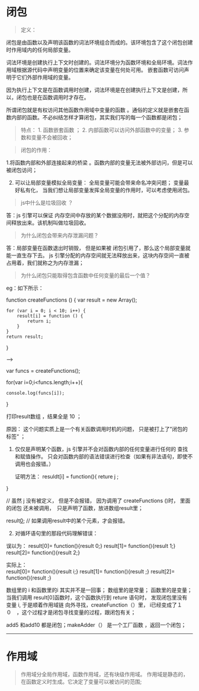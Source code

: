 
# 闭包

> 定义：

 闭包是由函数以及声明该函数的词法环境组合而成的。该环境包含了这个闭包创建时作用域内的任何局部变量。

 词法环境是创建执行上下文时创建的。词法环境分为函数环境和全局环境。词法作用域根据源代码中声明变量的位置来确定该变量在何处可用。 嵌套函数可访问声明于它们外部作用域的变量。


 因为执行上下文是在函数调用时创建，词法环境是在创建执行上下文是创建，所以，闭包也是在函数调用时才存在。

所谓闭包就是有权访问其他函数作用域中变量的函数 。通俗的定义就是嵌套在函数内部的函数。不必纠结怎样才算闭包，其实我们写的每一个函数都是闭包；


> 特点： 1. 函数嵌套函数 ；
        2. 内部函数可以访问外部函数中的变量；
        3. 参数和变量不会被回收；

> 闭包的作用：  

1.将函数内部和外部连接起来的桥梁 。函数内部的变量无法被外部访问，但是可以被闭包访问；
                    

2. 可以让局部变量模拟全局变量： 
        全局变量可能会带来命名冲突问题；
        变量最好私有化， 当我们想让局部变量发挥全局变量的作用时，可以考虑使用闭包。


> js中什么是垃圾回收 ？

答：js 引擎可以保证 内存空间中存放的某个数据没用时，就把这个分配的内存空间释放出来。该机制叫做垃圾回收。

> 为什么闭包会带来内存泄漏问题？ 

答：局部变量在函数退出时销毁， 但是如果被 闭包引用了，那么这个局部变量就能一直生存下去。
js 引擎分配的内存空间就无法释放出来，这块内存空间一直被占用着，我们就称之为内存泄漏；


> 为什么闭包只能取得包含函数中任何变量的最后一个值？

eg：如下所示：


 function createFunctions () {
    var result = new Array();
    
    for (var i = 0; i < 10; i++) {
        result[i] = function () {
            return i;
        }
    }    
    return result;
}

<!-- --------------------- 打印数组---------------------------- --> -->

var funcs = createFunctions();

for(var i=0;i<funcs.length;i++){

    console.log(funcs[i]);

}

打印result数组 ，结果全是 10  ；

原因： 
这个问题实质上是一个有关函数调用时机的问题， 只是被打上了”闭包的标签“ ；

1. 仅仅是声明某个函数，js 引擎并不会对函数内部的任何变量进行任何的 查找和赋值操作。 只会对函数内部的语法错误进行检查（如果有非法语句，即使不调用也会报错。）

   证明方法：  resuldt[i] = function(){
             reture j  ;

 }

// 虽然 j 没有被定义， 但是不会报错， 因为调用了  createFunctions ()时， 里面的闭包 还未被调用，　只是声明了函数，放进数组result里；

result[0](1);  // 如果调用result中的某个元素，才会报错。

2.  对循环语句里的那段代码理解错误：

  误以为：  result[0]= function(){result 0;}
         result[1]= function(){result 1;}
        result[2]= function(){result 2;}

 实际上：  
          result[0]= function(){result i;}
         result[1]= function(){result ;}
        result[2]= function(){result ;}

数组里的 i  和函数里的i 其实并不是一回事； 数组里的是常量；
函数里的是变量；
当我们调用 result[0]函数时，这个函数执行到 reture 语句时， 发现闭包里没有 变量 i, 于是顺着作用域链 向外寻找，createFunction（）里， i已经变成了１０　，这个过程才是闭包寻找变量的过程，跟闭包有关；

add5 和add10 都是闭包；makeAdder（） 是一个工厂函数 ，返回一个闭包；

---------



#   作用域

> 作用域分全局作用域，函数作用域，还有块级作用域。 作用域是静态的，在函数定义时生成。它决定了变量可以被访问的范围; 


